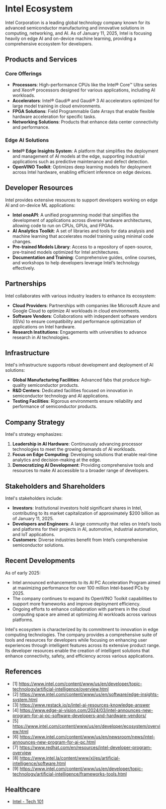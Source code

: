 # Intel Ecosystem

Intel Corporation is a leading global technology company known for its advanced semiconductor manufacturing and innovative solutions in computing, networking, and AI. As of January 11, 2025, Intel is focusing heavily on edge AI and on-device machine learning, providing a comprehensive ecosystem for developers.

## Products and Services

### Core Offerings
- **Processors**: High-performance CPUs like the Intel® Core™ Ultra series and Xeon® processors designed for various applications, including AI workloads.
- **Accelerators**: Intel® Gaudi® and Gaudi® 3 AI accelerators optimized for large model training in cloud environments.
- **FPGA Solutions**: Field Programmable Gate Arrays that enable flexible hardware acceleration for specific tasks.
- **Networking Solutions**: Products that enhance data center connectivity and performance.

### Edge AI Solutions
- **Intel® Edge Insights System**: A platform that simplifies the deployment and management of AI models at the edge, supporting industrial applications such as predictive maintenance and defect detection.
- **OpenVINO Toolkit**: Optimizes deep learning models for deployment across Intel hardware, enabling efficient inference on edge devices.

## Developer Resources

Intel provides extensive resources to support developers working on edge AI and on-device ML applications:
- **Intel oneAPI**: A unified programming model that simplifies the development of applications across diverse hardware architectures, allowing code to run on CPUs, GPUs, and FPGAs.
- **AI Analytics Toolkit**: A set of libraries and tools for data analysis and machine learning that accelerates model training using minimal code changes.
- **Pre-trained Models Library**: Access to a repository of open-source, pre-trained models optimized for Intel architectures.
- **Documentation and Training**: Comprehensive guides, online courses, and workshops to help developers leverage Intel’s technology effectively.

## Partnerships

Intel collaborates with various industry leaders to enhance its ecosystem:
- **Cloud Providers**: Partnerships with companies like Microsoft Azure and Google Cloud to optimize AI workloads in cloud environments.
- **Software Vendors**: Collaborations with independent software vendors (ISVs) to ensure compatibility and performance optimization of applications on Intel hardware.
- **Research Institutions**: Engagements with universities to advance research in AI technologies.

## Infrastructure

Intel's infrastructure supports robust development and deployment of AI solutions:
- **Global Manufacturing Facilities**: Advanced fabs that produce high-quality semiconductor products.
- **R&D Centers**: Dedicated facilities focused on innovation in semiconductor technology and AI applications.
- **Testing Facilities**: Rigorous environments ensure reliability and performance of semiconductor products.

## Company Strategy

Intel's strategy emphasizes:
1. **Leadership in AI Hardware**: Continuously advancing processor technologies to meet the growing demands of AI workloads.
2. **Focus on Edge Computing**: Developing solutions that enable real-time analytics and decision-making at the edge.
3. **Democratizing AI Development**: Providing comprehensive tools and resources to make AI accessible to a broader range of developers.

## Stakeholders and Shareholders

Intel's stakeholders include:
- **Investors**: Institutional investors hold significant shares in Intel, contributing to its market capitalization of approximately $200 billion as of January 11, 2025.
- **Developers and Engineers**: A large community that relies on Intel’s tools and platforms for their projects in AI, automotive, industrial automation, and IoT applications.
- **Customers**: Diverse industries benefit from Intel’s comprehensive semiconductor solutions.

## Recent Developments

As of early 2025:
- Intel announced enhancements to its AI PC Acceleration Program aimed at maximizing performance for over 100 million Intel-based PCs by 2025.
- The company continues to expand its OpenVINO Toolkit capabilities to support more frameworks and improve deployment efficiency.
- Ongoing efforts to enhance collaboration with partners in the cloud computing space are aimed at optimizing AI workloads across various platforms.

Intel's ecosystem is characterized by its commitment to innovation in edge computing technologies. The company provides a comprehensive suite of tools and resources for developers while focusing on enhancing user experiences through intelligent features across its extensive product range. Its developer resources enable the creation of intelligent solutions that enhance connectivity, safety, and efficiency across various applications.

## References

- [1] https://www.intel.com/content/www/us/en/developer/topic-technology/artificial-intelligence/overview.html
- [2] https://www.intel.com/content/www/us/en/software/edge-insights-system.html
- [3] https://www.restack.io/p/intel-ai-resources-knowledge-answer
- [4] https://www.edge-ai-vision.com/2024/03/intel-announces-new-program-for-ai-pc-software-developers-and-hardware-vendors/
- [5] https://www.intel.com/content/www/us/en/developer/ecosystem/overview.html
- [6] https://www.intel.com/content/www/us/en/newsroom/news/intel-announces-new-program-for-ai-pc.html
- [7] https://www.redhat.com/en/resources/intel-developer-program-overview
- [8] https://www.intel.la/content/www/xl/es/artificial-intelligence/software.html
- [9] https://www.intel.com/content/www/us/en/developer/topic-technology/artificial-intelligence/frameworks-tools.html

## Healthcare
- [Intel - Tech 101](https://www.intel.com/content/www/us/en/newsroom/tech-101.html)
